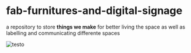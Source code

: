# fab-furnitures-and-digital-signage
a repository to store **things we make** for better living the space as well as labelling and communicating differente spaces


![testo](http://dogbreedsinfo.org/images/Beagle-Puppy.jpg)
